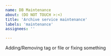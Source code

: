 ```yaml
---
name: DB Maintenance 
about: (DO NOT TOUCH >:<)
title: 'Archive service maintenance'
labels: 'maintenance'
assignees: ''

---
```


<!--
start: 2023-00-00T00:00:00.000+07:00
end: 2023-00-00T00:00:00.000+07:00
expectedDown: archive-service-hydrus-network-api, archive-booru-hy-booru
expectedDegraded: archive-service-hydrus-network-api, archive-booru-hy-booru
-->

Adding/Removing tag or file or fixing something
